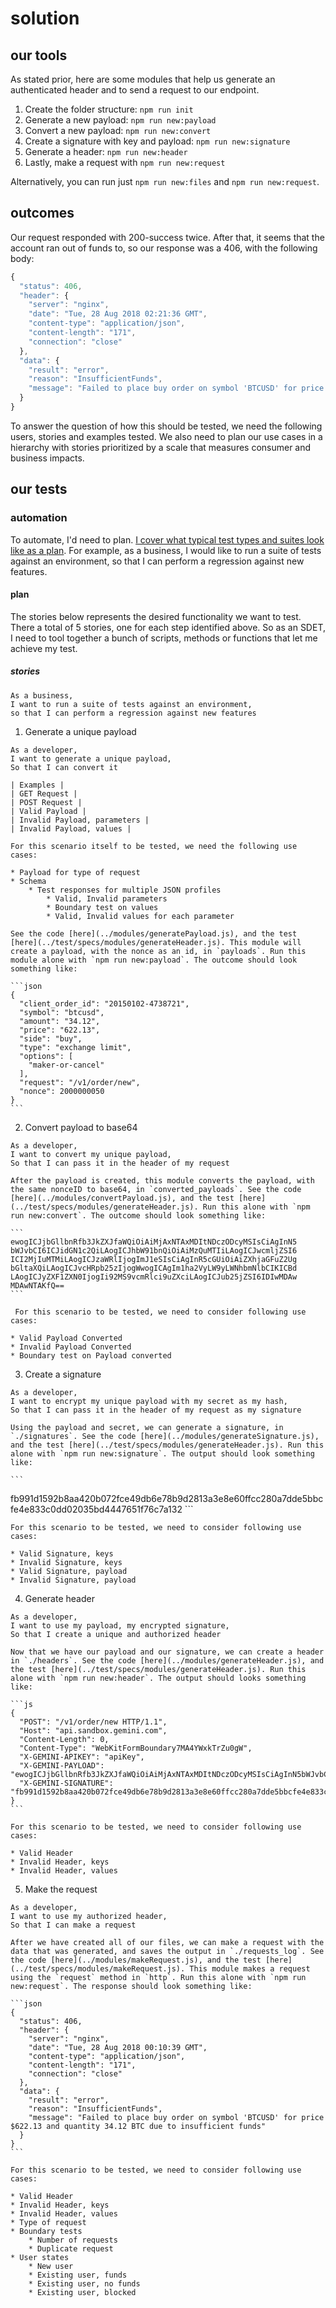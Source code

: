 # solution

## our tools

As stated prior, here are some modules that help us generate an authenticated header and to send a request to our endpoint.

1. Create the folder structure: `npm run init`
2. Generate a new payload: `npm run new:payload`
3. Convert a new payload: `npm run new:convert`
4. Create a signature with key and payload: `npm run new:signature`
5. Generate a header: `npm run new:header`
6. Lastly, make a request with `npm run new:request`

Alternatively, you can run just `npm run new:files` and `npm run new:request`.

## outcomes

Our request responded with 200-success twice. After that, it seems that the account ran out of funds to, so our response was a 406, with the following body:

```js
{
  "status": 406,
  "header": {
    "server": "nginx",
    "date": "Tue, 28 Aug 2018 02:21:36 GMT",
    "content-type": "application/json",
    "content-length": "171",
    "connection": "close"
  },
  "data": {
    "result": "error",
    "reason": "InsufficientFunds",
    "message": "Failed to place buy order on symbol 'BTCUSD' for price $622.13 and quantity 34.12 BTC due to insufficient funds"
  }
}
```

To answer the question of how this should be tested, we need the following users, stories and examples tested. We also need to plan our use cases in a hierarchy with stories prioritized by a scale that measures consumer and business impacts.

## our tests
### automation
To automate, I'd need to plan. [I cover what typical test types and suites look like as a plan](https://gist.github.com/sajjadhossain/c3aff1aaaca057e198d07bb308921b93#file-qualityapproachestotestingsoftware-md). For example, as a business, I would like to run a suite of tests against an environment, so that I can perform a regression against new features.

#### plan

The stories below represents the desired functionality we want to test. There a total of 5 stories, one for each step identified above. So as an SDET, I need to tool together a bunch of scripts, methods or functions that let me achieve my test.

##### stories

```gherkin
As a business,
I want to run a suite of tests against an environment,
so that I can perform a regression against new features

```

1. Generate a unique payload

  ```gherkin
  As a developer,
  I want to generate a unique payload,
  So that I can convert it
  
  | Examples |
  | GET Request |
  | POST Request |
  | Valid Payload |
  | Invalid Payload, parameters |
  | Invalid Payload, values |
  ```
    For this scenario itself to be tested, we need the following use cases:
        
    * Payload for type of request
    * Schema
        * Test responses for multiple JSON profiles
            * Valid, Invalid parameters
            * Boundary test on values
            * Valid, Invalid values for each parameter

    See the code [here](../modules/generatePayload.js), and the test [here](../test/specs/modules/generateHeader.js). This module will create a payload, with the nonce as an id, in `payloads`. Run this module alone with `npm run new:payload`. The outcome should look something like:
    
    ```json
    {
      "client_order_id": "20150102-4738721",
      "symbol": "btcusd",
      "amount": "34.12",
      "price": "622.13",
      "side": "buy",
      "type": "exchange limit",
      "options": [
        "maker-or-cancel"
      ],
      "request": "/v1/order/new",
      "nonce": 2000000050
    }
    ```

2. Convert payload to base64

  ```gherkin
  As a developer,
  I want to convert my unique payload,
  So that I can pass it in the header of my request
  ```
    
    After the payload is created, this module converts the payload, with the same nonceID to base64, in `converted_payloads`. See the code [here](../modules/convertPayload.js), and the test [here](../test/specs/modules/generateHeader.js). Run this alone with `npm run new:convert`. The outcome should look something like:
    
    ```
    ewogICJjbGllbnRfb3JkZXJfaWQiOiAiMjAxNTAxMDItNDczODcyMSIsCiAgInN5
    bWJvbCI6ICJidGN1c2QiLAogICJhbW91bnQiOiAiMzQuMTIiLAogICJwcmljZSI6
    ICI2MjIuMTMiLAogICJzaWRlIjogImJ1eSIsCiAgInR5cGUiOiAiZXhjaGFuZ2Ug
    bGltaXQiLAogICJvcHRpb25zIjogWwogICAgIm1ha2VyLW9yLWNhbmNlbCIKICBd
    LAogICJyZXF1ZXN0IjogIi92MS9vcmRlci9uZXciLAogICJub25jZSI6IDIwMDAw
    MDAwNTAKfQ==
    ```
    
     For this scenario to be tested, we need to consider following use cases:
        
    * Valid Payload Converted
    * Invalid Payload Converted
    * Boundary test on Payload converted

3. Create a signature

  ```gherkin
  As a developer,
  I want to encrypt my unique payload with my secret as my hash,
  So that I can pass it in the header of my request as my signature
  ```

    Using the payload and secret, we can generate a signature, in `./signatures`. See the code [here](../modules/generateSignature.js), and the test [here](../test/specs/modules/generateHeader.js). Run this alone with `npm run new:signature`. The output should look something like:
    
    ```
fb991d1592b8aa420b072fce49db6e78b9d2813a3e8e60ffcc280a7dde5bbcfe4e833c0dd02035bd4447651f76c7a132
    ```
    
    For this scenario to be tested, we need to consider following use cases:
        
    * Valid Signature, keys
    * Invalid Signature, keys
    * Valid Signature, payload
    * Invalid Signature, payload

4. Generate header

  ```gherkin
  As a developer,
  I want to use my payload, my encrypted signature,
  So that I create a unique and authorized header
  ```

    Now that we have our payload and our signature, we can create a header in `./headers`. See the code [here](../modules/generateHeader.js), and the test [here](../test/specs/modules/generateHeader.js). Run this alone with `npm run new:header`. The output should looks something like:
    
    ```js
    {
      "POST": "/v1/order/new HTTP/1.1",
      "Host": "api.sandbox.gemini.com",
      "Content-Length": 0,
      "Content-Type": "WebKitFormBoundary7MA4YWxkTrZu0gW",
      "X-GEMINI-APIKEY": "apiKey",
      "X-GEMINI-PAYLOAD": "ewogICJjbGllbnRfb3JkZXJfaWQiOiAiMjAxNTAxMDItNDczODcyMSIsCiAgInN5bWJvbCI6ICJidGN1c2QiLAogICJhbW91bnQiOiAiMzQuMTIiLAogICJwcmljZSI6ICI2MjIuMTMiLAogICJzaWRlIjogImJ1eSIsCiAgInR5cGUiOiAiZXhjaGFuZ2UgbGltaXQiLAogICJvcHRpb25zIjogWwogICAgIm1ha2VyLW9yLWNhbmNlbCIKICBdLAogICJyZXF1ZXN0IjogIi92MS9vcmRlci9uZXciLAogICJub25jZSI6IDIwMDAwMDAwNTAKfQ==",
      "X-GEMINI-SIGNATURE": "fb991d1592b8aa420b072fce49db6e78b9d2813a3e8e60ffcc280a7dde5bbcfe4e833c0dd02035bd4447651f76c7a132"
    }
    ```
    
    For this scenario to be tested, we need to consider following use cases:
        
    * Valid Header
    * Invalid Header, keys
    * Invalid Header, values

5. Make the request

  ```gherkin
  As a developer,
  I want to use my authorized header,
  So that I can make a request
  ```
    
    After we have created all of our files, we can make a request with the data that was generated, and saves the output in `./requests_log`. See the code [here](../modules/makeRequest.js), and the test [here](../test/specs/modules/makeRequest.js). This module makes a request using the `request` method in `http`. Run this alone with `npm run new:request`. The response should look something like:
    
    ```json
    {
      "status": 406,
      "header": {
        "server": "nginx",
        "date": "Tue, 28 Aug 2018 00:10:39 GMT",
        "content-type": "application/json",
        "content-length": "171",
        "connection": "close"
      },
      "data": {
        "result": "error",
        "reason": "InsufficientFunds",
        "message": "Failed to place buy order on symbol 'BTCUSD' for price $622.13 and quantity 34.12 BTC due to insufficient funds"
      }
    }
    ```
    
    For this scenario to be tested, we need to consider following use cases:
        
    * Valid Header
    * Invalid Header, keys
    * Invalid Header, values
    * Type of request
    * Boundary tests
        * Number of requests
        * Duplicate request
    * User states
        * New user
        * Existing user, funds
        * Existing user, no funds
        * Existing user, blocked
